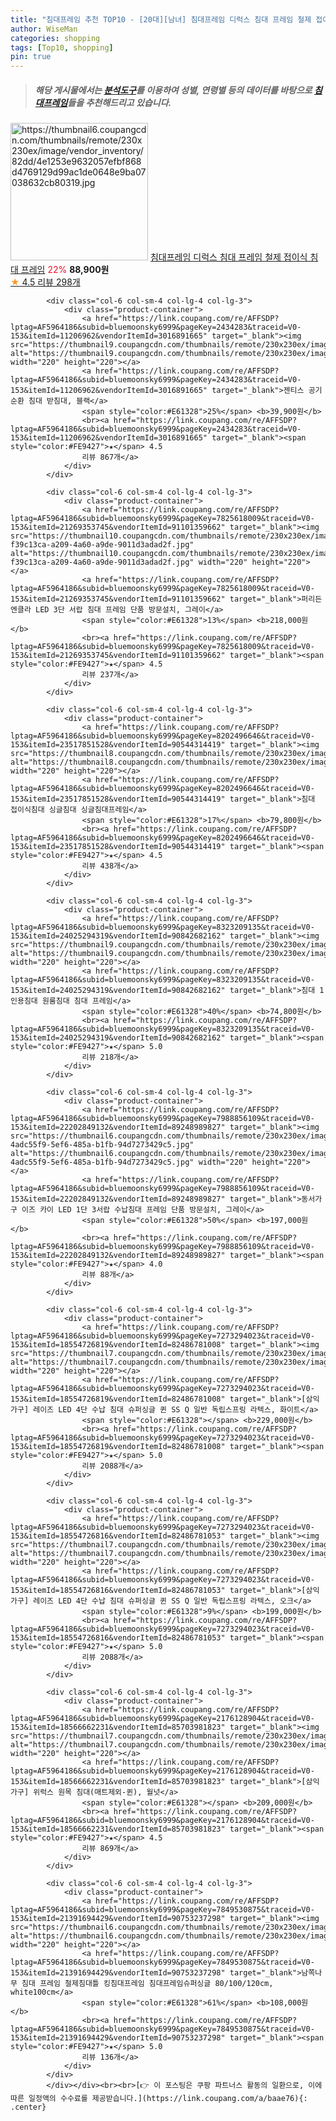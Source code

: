 ```yaml
---
title: "침대프레임 추천 TOP10 - [20대][남녀] 침대프레임 디럭스 침대 프레임 철제 접이식 침대 프레임"
author: WiseMan
categories: shopping
tags: [Top10, shopping]
pin: true
---
```


> ##### 해당 게시물에서는 [**분석도구**](https://itemscout.io/)를 이용하여 **성별**, **연령별** 등의 데이터를 바탕으로 [**침대프레임**](https://link.coupang.com/a/baae76)들을 추천해드리고 있습니다.
<div class="container"><div class="row">
            <div class="col-6 col-sm-4 col-lg-4 col-lg-3">
                <div class="product-container">
                    <a href="https://link.coupang.com/re/AFFSDP?lptag=AF5964186&subid=bluemoonsky6999&pageKey=8058985502&traceid=V0-153&itemId=23288456728&vendorItemId=90320696791" target="_blank"><img src="https://thumbnail6.coupangcdn.com/thumbnails/remote/230x230ex/image/vendor_inventory/82dd/4e1253e9632057efbf868d4769129d99ac1de0648e9ba07038632cb80319.jpg" alt="https://thumbnail6.coupangcdn.com/thumbnails/remote/230x230ex/image/vendor_inventory/82dd/4e1253e9632057efbf868d4769129d99ac1de0648e9ba07038632cb80319.jpg" width="220" height="220"></a>
                    <a href="https://link.coupang.com/re/AFFSDP?lptag=AF5964186&subid=bluemoonsky6999&pageKey=8058985502&traceid=V0-153&itemId=23288456728&vendorItemId=90320696791" target="_blank">침대프레임 디럭스 침대 프레임 철제 접이식 침대 프레임</a>
                    <span style="color:#E61328">22%</span> <b>88,900원</b>
                    <br><a href="https://link.coupang.com/re/AFFSDP?lptag=AF5964186&subid=bluemoonsky6999&pageKey=8058985502&traceid=V0-153&itemId=23288456728&vendorItemId=90320696791" target="_blank"><span style="color:#FE9427">★</span> 4.5
                    리뷰 298개</a>
                </div>
            </div>
            
            <div class="col-6 col-sm-4 col-lg-4 col-lg-3">
                <div class="product-container">
                    <a href="https://link.coupang.com/re/AFFSDP?lptag=AF5964186&subid=bluemoonsky6999&pageKey=2434283&traceid=V0-153&itemId=11206962&vendorItemId=3016891665" target="_blank"><img src="https://thumbnail9.coupangcdn.com/thumbnails/remote/230x230ex/image/vendor_inventory/5c16/15b938326f33f827ba94e8308052a65a82fce96f3048661f58b17c3fdaf7.jpg" alt="https://thumbnail9.coupangcdn.com/thumbnails/remote/230x230ex/image/vendor_inventory/5c16/15b938326f33f827ba94e8308052a65a82fce96f3048661f58b17c3fdaf7.jpg" width="220" height="220"></a>
                    <a href="https://link.coupang.com/re/AFFSDP?lptag=AF5964186&subid=bluemoonsky6999&pageKey=2434283&traceid=V0-153&itemId=11206962&vendorItemId=3016891665" target="_blank">젠티스 공기순환 침대 받침대, 블랙</a>
                    <span style="color:#E61328">25%</span> <b>39,900원</b>
                    <br><a href="https://link.coupang.com/re/AFFSDP?lptag=AF5964186&subid=bluemoonsky6999&pageKey=2434283&traceid=V0-153&itemId=11206962&vendorItemId=3016891665" target="_blank"><span style="color:#FE9427">★</span> 4.5
                    리뷰 867개</a>
                </div>
            </div>
            
            <div class="col-6 col-sm-4 col-lg-4 col-lg-3">
                <div class="product-container">
                    <a href="https://link.coupang.com/re/AFFSDP?lptag=AF5964186&subid=bluemoonsky6999&pageKey=7825618009&traceid=V0-153&itemId=21269353745&vendorItemId=91101359662" target="_blank"><img src="https://thumbnail10.coupangcdn.com/thumbnails/remote/230x230ex/image/retail/images/1834639289658993-f39c13ca-a209-4a60-a9de-9011d3adad2f.jpg" alt="https://thumbnail10.coupangcdn.com/thumbnails/remote/230x230ex/image/retail/images/1834639289658993-f39c13ca-a209-4a60-a9de-9011d3adad2f.jpg" width="220" height="220"></a>
                    <a href="https://link.coupang.com/re/AFFSDP?lptag=AF5964186&subid=bluemoonsky6999&pageKey=7825618009&traceid=V0-153&itemId=21269353745&vendorItemId=91101359662" target="_blank">퍼리든 엔클라 LED 3단 서랍 침대 프레임 단품 방문설치, 그레이</a>
                    <span style="color:#E61328">13%</span> <b>218,000원</b>
                    <br><a href="https://link.coupang.com/re/AFFSDP?lptag=AF5964186&subid=bluemoonsky6999&pageKey=7825618009&traceid=V0-153&itemId=21269353745&vendorItemId=91101359662" target="_blank"><span style="color:#FE9427">★</span> 4.5
                    리뷰 237개</a>
                </div>
            </div>
            
            <div class="col-6 col-sm-4 col-lg-4 col-lg-3">
                <div class="product-container">
                    <a href="https://link.coupang.com/re/AFFSDP?lptag=AF5964186&subid=bluemoonsky6999&pageKey=8202496646&traceid=V0-153&itemId=23517851528&vendorItemId=90544314419" target="_blank"><img src="https://thumbnail8.coupangcdn.com/thumbnails/remote/230x230ex/image/vendor_inventory/1a8f/aace576dcbf22370461e757ec3bb01f6596af683886d05b5cd67f1bc3fb5.jpg" alt="https://thumbnail8.coupangcdn.com/thumbnails/remote/230x230ex/image/vendor_inventory/1a8f/aace576dcbf22370461e757ec3bb01f6596af683886d05b5cd67f1bc3fb5.jpg" width="220" height="220"></a>
                    <a href="https://link.coupang.com/re/AFFSDP?lptag=AF5964186&subid=bluemoonsky6999&pageKey=8202496646&traceid=V0-153&itemId=23517851528&vendorItemId=90544314419" target="_blank">침대 접이식침대 싱글침대 싱글침대프레임</a>
                    <span style="color:#E61328">17%</span> <b>79,800원</b>
                    <br><a href="https://link.coupang.com/re/AFFSDP?lptag=AF5964186&subid=bluemoonsky6999&pageKey=8202496646&traceid=V0-153&itemId=23517851528&vendorItemId=90544314419" target="_blank"><span style="color:#FE9427">★</span> 4.5
                    리뷰 438개</a>
                </div>
            </div>
            
            <div class="col-6 col-sm-4 col-lg-4 col-lg-3">
                <div class="product-container">
                    <a href="https://link.coupang.com/re/AFFSDP?lptag=AF5964186&subid=bluemoonsky6999&pageKey=8323209135&traceid=V0-153&itemId=24025294319&vendorItemId=90842682162" target="_blank"><img src="https://thumbnail9.coupangcdn.com/thumbnails/remote/230x230ex/image/vendor_inventory/f6e0/ef38b131d434b7d41c17be4d7e8ab9909edf7504952722a721ac1de0cd2c.jpg" alt="https://thumbnail9.coupangcdn.com/thumbnails/remote/230x230ex/image/vendor_inventory/f6e0/ef38b131d434b7d41c17be4d7e8ab9909edf7504952722a721ac1de0cd2c.jpg" width="220" height="220"></a>
                    <a href="https://link.coupang.com/re/AFFSDP?lptag=AF5964186&subid=bluemoonsky6999&pageKey=8323209135&traceid=V0-153&itemId=24025294319&vendorItemId=90842682162" target="_blank">침대 1인용침대 원룸침대 침대 프레임</a>
                    <span style="color:#E61328">40%</span> <b>74,800원</b>
                    <br><a href="https://link.coupang.com/re/AFFSDP?lptag=AF5964186&subid=bluemoonsky6999&pageKey=8323209135&traceid=V0-153&itemId=24025294319&vendorItemId=90842682162" target="_blank"><span style="color:#FE9427">★</span> 5.0
                    리뷰 218개</a>
                </div>
            </div>
            
            <div class="col-6 col-sm-4 col-lg-4 col-lg-3">
                <div class="product-container">
                    <a href="https://link.coupang.com/re/AFFSDP?lptag=AF5964186&subid=bluemoonsky6999&pageKey=7988856109&traceid=V0-153&itemId=22202849132&vendorItemId=89248989827" target="_blank"><img src="https://thumbnail6.coupangcdn.com/thumbnails/remote/230x230ex/image/retail/images/1524123486542973-4adc55f9-5ef6-485a-b1fb-94d7273429c5.jpg" alt="https://thumbnail6.coupangcdn.com/thumbnails/remote/230x230ex/image/retail/images/1524123486542973-4adc55f9-5ef6-485a-b1fb-94d7273429c5.jpg" width="220" height="220"></a>
                    <a href="https://link.coupang.com/re/AFFSDP?lptag=AF5964186&subid=bluemoonsky6999&pageKey=7988856109&traceid=V0-153&itemId=22202849132&vendorItemId=89248989827" target="_blank">동서가구 이즈 카이 LED 1단 3서랍 수납침대 프레임 단품 방문설치, 그레이</a>
                    <span style="color:#E61328">50%</span> <b>197,000원</b>
                    <br><a href="https://link.coupang.com/re/AFFSDP?lptag=AF5964186&subid=bluemoonsky6999&pageKey=7988856109&traceid=V0-153&itemId=22202849132&vendorItemId=89248989827" target="_blank"><span style="color:#FE9427">★</span> 4.0
                    리뷰 88개</a>
                </div>
            </div>
            
            <div class="col-6 col-sm-4 col-lg-4 col-lg-3">
                <div class="product-container">
                    <a href="https://link.coupang.com/re/AFFSDP?lptag=AF5964186&subid=bluemoonsky6999&pageKey=7273294023&traceid=V0-153&itemId=18554726819&vendorItemId=82486781008" target="_blank"><img src="https://thumbnail7.coupangcdn.com/thumbnails/remote/230x230ex/image/vendor_inventory/290e/d395b121e1655027c11fa8ae87376ed06bb1d82b2cdbf5c072ab54f92589.jpg" alt="https://thumbnail7.coupangcdn.com/thumbnails/remote/230x230ex/image/vendor_inventory/290e/d395b121e1655027c11fa8ae87376ed06bb1d82b2cdbf5c072ab54f92589.jpg" width="220" height="220"></a>
                    <a href="https://link.coupang.com/re/AFFSDP?lptag=AF5964186&subid=bluemoonsky6999&pageKey=7273294023&traceid=V0-153&itemId=18554726819&vendorItemId=82486781008" target="_blank">[삼익가구] 레이즈 LED 4단 수납 침대 슈퍼싱글 퀸 SS Q 일반 독립스프링 라텍스, 화이트</a>
                    <span style="color:#E61328"></span> <b>229,000원</b>
                    <br><a href="https://link.coupang.com/re/AFFSDP?lptag=AF5964186&subid=bluemoonsky6999&pageKey=7273294023&traceid=V0-153&itemId=18554726819&vendorItemId=82486781008" target="_blank"><span style="color:#FE9427">★</span> 5.0
                    리뷰 2088개</a>
                </div>
            </div>
            
            <div class="col-6 col-sm-4 col-lg-4 col-lg-3">
                <div class="product-container">
                    <a href="https://link.coupang.com/re/AFFSDP?lptag=AF5964186&subid=bluemoonsky6999&pageKey=7273294023&traceid=V0-153&itemId=18554726816&vendorItemId=82486781053" target="_blank"><img src="https://thumbnail7.coupangcdn.com/thumbnails/remote/230x230ex/image/vendor_inventory/1721/2065501fbc19628d0ef7fe04fd51d88868db926a588050f6f14f87c93a0a.jpg" alt="https://thumbnail7.coupangcdn.com/thumbnails/remote/230x230ex/image/vendor_inventory/1721/2065501fbc19628d0ef7fe04fd51d88868db926a588050f6f14f87c93a0a.jpg" width="220" height="220"></a>
                    <a href="https://link.coupang.com/re/AFFSDP?lptag=AF5964186&subid=bluemoonsky6999&pageKey=7273294023&traceid=V0-153&itemId=18554726816&vendorItemId=82486781053" target="_blank">[삼익가구] 레이즈 LED 4단 수납 침대 슈퍼싱글 퀸 SS Q 일반 독립스프링 라텍스, 오크</a>
                    <span style="color:#E61328">9%</span> <b>199,000원</b>
                    <br><a href="https://link.coupang.com/re/AFFSDP?lptag=AF5964186&subid=bluemoonsky6999&pageKey=7273294023&traceid=V0-153&itemId=18554726816&vendorItemId=82486781053" target="_blank"><span style="color:#FE9427">★</span> 5.0
                    리뷰 2088개</a>
                </div>
            </div>
            
            <div class="col-6 col-sm-4 col-lg-4 col-lg-3">
                <div class="product-container">
                    <a href="https://link.coupang.com/re/AFFSDP?lptag=AF5964186&subid=bluemoonsky6999&pageKey=2176128904&traceid=V0-153&itemId=18566662231&vendorItemId=85703981823" target="_blank"><img src="https://thumbnail7.coupangcdn.com/thumbnails/remote/230x230ex/image/vendor_inventory/8dc2/8b66df48fd55558bce303993246d57728966967f02b0639a20b58d45df43.jpg" alt="https://thumbnail7.coupangcdn.com/thumbnails/remote/230x230ex/image/vendor_inventory/8dc2/8b66df48fd55558bce303993246d57728966967f02b0639a20b58d45df43.jpg" width="220" height="220"></a>
                    <a href="https://link.coupang.com/re/AFFSDP?lptag=AF5964186&subid=bluemoonsky6999&pageKey=2176128904&traceid=V0-153&itemId=18566662231&vendorItemId=85703981823" target="_blank">[삼익가구] 위럭스 원목 침대(매트제외-퀸), 월넛</a>
                    <span style="color:#E61328"></span> <b>209,000원</b>
                    <br><a href="https://link.coupang.com/re/AFFSDP?lptag=AF5964186&subid=bluemoonsky6999&pageKey=2176128904&traceid=V0-153&itemId=18566662231&vendorItemId=85703981823" target="_blank"><span style="color:#FE9427">★</span> 4.5
                    리뷰 869개</a>
                </div>
            </div>
            
            <div class="col-6 col-sm-4 col-lg-4 col-lg-3">
                <div class="product-container">
                    <a href="https://link.coupang.com/re/AFFSDP?lptag=AF5964186&subid=bluemoonsky6999&pageKey=7849530875&traceid=V0-153&itemId=21391694429&vendorItemId=90753237298" target="_blank"><img src="https://thumbnail6.coupangcdn.com/thumbnails/remote/230x230ex/image/vendor_inventory/db3a/3daaa8935d66a8d7ad2c75320ebbe6ffece1cbf34828ab75a2a4fe9280fa.jpg" alt="https://thumbnail6.coupangcdn.com/thumbnails/remote/230x230ex/image/vendor_inventory/db3a/3daaa8935d66a8d7ad2c75320ebbe6ffece1cbf34828ab75a2a4fe9280fa.jpg" width="220" height="220"></a>
                    <a href="https://link.coupang.com/re/AFFSDP?lptag=AF5964186&subid=bluemoonsky6999&pageKey=7849530875&traceid=V0-153&itemId=21391694429&vendorItemId=90753237298" target="_blank">남쪽나무 침대 프레임 철제침대틀 킹침대프레임 침대프레임슈퍼싱글 80/100/120cm, white100cm</a>
                    <span style="color:#E61328">61%</span> <b>108,000원</b>
                    <br><a href="https://link.coupang.com/re/AFFSDP?lptag=AF5964186&subid=bluemoonsky6999&pageKey=7849530875&traceid=V0-153&itemId=21391694429&vendorItemId=90753237298" target="_blank"><span style="color:#FE9427">★</span> 5.0
                    리뷰 136개</a>
                </div>
            </div>
            </div></div><br><br>[👉 이 포스팅은 쿠팡 파트너스 활동의 일환으로, 이에 따른 일정액의 수수료를 제공받습니다.](https://link.coupang.com/a/baae76){: .center}